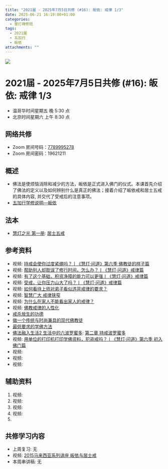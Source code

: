 ```yaml
---
title: "2021届 - 2025年7月5日共修 (#16): 皈依: 戒律 1/3"
date: 2025-06-21 16:19:00+01:00
categories:
  - 慧灯禅修班
tags:
  - 2021届
  - 五加行
  - 皈依
attachments: ""
---
```

![](/f/up/maxresdefault.jpg)

# 2021届 - 2025年7月5日共修 (#16): 皈依: 戒律 1/3

* 温哥华时间星期五 晚 5:30 点
* 北京时间星期六 上午 8:30 点

## 网络共修

* Zoom 房间号码：[7789995278](https://zoom.us/j/7789995278)
* Zoom 房间密码：19621211

## 概述

* 佛法是使烦恼消除和减少的方法，皈依是正式进入佛门的仪式。本课首先介绍了佛法的定义以及如何辨别什么是真正的佛法；接着介绍了皈依戒和居士五戒的具体内容, 并交代了受戒后的注意事项。
* [](<>)[](<>)[](<>)[](<>)[](<>)[](<>)[](<>)[](<>)[](<>)[](https://fohuifayu.com/index.php/huideng-jiangtang/chanxiuke/zen-04/8656-zen04-gy)[五加行学修说明—皈依](https://fohuifayu.com/index.php/huideng-jiangtang/chanxiuke/zen-04/8656-zen04-gy)

## 法本

* [慧灯之光 第一册](https://fohuifayu.com/index.php/huideng-zhiguang/huideng-series): [居士五戒 ](https://fohuifayu.com/index.php/huideng-zhiguang/huideng-series/190-a00040)

[](<>)[](<>)[](<>)[](<>)[](<>)[](<>)[](<>)[](<>)[](<>)[](<>)[](<>)

## 参考资料

* [](/f/up/大圆满传承源流.jpg)[](https://huidengvan.com/f/up/%E5%A4%A7%E5%9C%86%E6%BB%A1%E9%BE%99%E9%92%A6%E5%AE%81%E6%8F%90%E4%BC%A0%E6%89%BF%E7%A5%96%E5%B8%88%E4%BC%A0.pdf)[](https://huidengchanxiu.net/refs/cczj/8dps)[](https://www.xianmixuezi.com/%E4%BC%A0%E6%89%BF%E6%BA%90%E6%B5%81/%E4%BC%A0%E6%89%BF%E7%A5%96%E5%B8%88)视频: [持戒会使你过度紧绷吗？丨《慧灯·问道》第六季 佛教徒的样子篇](https://fohuifayu.com/index.php/shipin-jingcui/huideng-wendao/diliuji/fojiaotu-style/5970-w21015?title=%E6%88%92%E5%BE%8B)
* 视频: [帮助别人却耽误了修行时间，怎么办？丨《慧灯·问道》戒律篇](https://fohuifayu.com/index.php/shipin-jingcui/huideng-wendao/diwuji/jielv-pian/5059-w20022?title=)
* 视频: [有了这个基础，积资净障的能力可以更强丨《慧灯·问道》戒律篇](https://fohuifayu.com/index.php/shipin-jingcui/huideng-wendao/diwuji/jielv-pian/5000-w20019?title=)
* 视频: [受戒，让你压力山大了吗？丨《慧灯·问道》戒律篇](https://fohuifayu.com/index.php/shipin-jingcui/huideng-wendao/diwuji/jielv-pian/4967-w20018?title=)
* 视频: [如何看待上师对弟子看似违背戒律的要求？](https://fohuifayu.com/index.php/shipin-jingcui/wenda-zhailu/2571-V16126-V12?title=)
* 视频: [智慧广大 戒律狭窄](https://fohuifayu.com/index.php/shipin-jingcui/jingcai-shipin/2331-Y00114?title=)
* 视频: [为什么在家人不能看出家人的戒律？](https://fohuifayu.com/index.php/shipin-jingcui/wenda-zhailu/2049-W16015-V02?title=)
* 视频: [佛教戒律的人性化](https://fohuifayu.com/index.php/shipin-jingcui/jingcai-shipin/1523-Y00037?title=)
* [戒杀放生的功德](https://fohuifayu.com/index.php/huideng-zhiguang/huideng-series/193-a00041?title=%E6%88%92%E5%BE%8B#anchor)
* [做一个传统与时尚兼具的现代佛教徒](https://fohuifayu.com/index.php/huideng-zhiguang/dianzi-congshu/foxue-jichu/9046-a00537?title=%E5%B1%85%E5%A3%AB%E4%BA%94%E6%88%92#anchor)
* [最低要求的学佛方法](https://fohuifayu.com/index.php/huideng-zhiguang/dianzi-congshu/foxue-jichu/9045-a00536?title=%E5%B1%85%E5%A3%AB%E4%BA%94%E6%88%92#anchor)
* [](https://fohuifayu.com/index.php/huideng-zhiguang/dianzi-congshu/fofa-rongru-shenghuo/fofa-rongru-shenghuo-2)[佛法融入生活2 生活中的六波罗蜜多](https://fohuifayu.com/index.php/huideng-zhiguang/dianzi-congshu/fofa-rongru-shenghuo/fofa-rongru-shenghuo-2): [第二章  持戒波罗蜜多](https://fohuifayu.com/index.php/huideng-zhiguang/dianzi-congshu/fofa-rongru-shenghuo/fofa-rongru-shenghuo-2/8597-a00510)
* 视频: [用单位的打印机打印学佛资料，犯盗戒吗？丨《慧灯·问道》第六季 初入佛门篇](https://fohuifayu.com/index.php/shipin-jingcui/huideng-wendao/diliuji/churu-fomen-01/5815-w21204?title=%E5%B1%85%E5%A3%AB%E4%BA%94%E6%88%92)
* 视频:
* 视频:
* 视频:

























## **辅助资料**

1. [](/f/up/大圆满传承源流.jpg)[](<>)[](http://read.goodweb.net.cn/news/news_more.asp?lm2=716)视频:
2. 视频:
3. 视频:
4. 视频:
5. 






## 共修学习内容

* 上周复习: [](<>)[](<>)[](<>)[](<>)[](<>)[](<>)[](<>)[](/f/up/开显解脱道略释1-思考题.pptx)[](/f/up/开显解脱道略释2-思考题.pptx)[](/f/up/开显解脱道略释3-思考题.pptx)[](/f/up/开显解脱道略释4-思考题.pptx)[](https://fohuifayu.com/index.php/huideng-jiangtang/chanxiuke/zen-04/2542-l17092)无[](<>)[](<>)[](<>)[](<>)[](<>)[](<>)[](<>)[](<>)[](<>)[](<>)[](<>)
* 视频: [](https://www.youtube.com/watch?v=LBELbsSGdic)[2015马来西亚系列讲座 皈依与居士戒](https://fohuifayu.com/index.php/huideng-jiangtang/huanqiu-xilie/malai-xiya/847-l15006?title=%E5%B1%85%E5%A3%AB%E4%BA%94%E6%88%92)
* 本周串讲稿: [](/f/up/串讲稿-皈依境-传承上师vf.pdf)[](<>)[](<>)[](<>)[](<>)[](<>)[](<>)[](<>)[](<>)[](<>)[](<>)[](<>)[](<>)无[](<>)[](<>)[](<>)[](<>)[](<>)[](<>)[](<>)[](<>)[](<>)[](<>)[](<>)

[](<>)[](<>)[](<>)[](<>)[](<>)[](<>)[](<>)[](<>)[](/f/up/串讲稿-皈依.docx)
